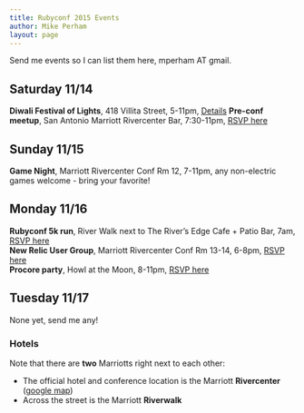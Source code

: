 ```yaml
---
title: Rubyconf 2015 Events
author: Mike Perham
layout: page
---
```


Send me events so I can list them here, mperham AT gmail.

## Saturday 11/14

**Diwali Festival of Lights**, 418 Villita Street, 5-11pm, <a
href="http://www.diwalisa.com/">Details</a>
**Pre-conf meetup**, San Antonio Marriott Rivercenter Bar, 7:30-11pm, <a href="https://www.eventbrite.com/e/rubyconf-2015-pre-conference-get-together-tickets-19375343173">RSVP here</a>

## Sunday 11/15

**Game Night**, Marriott Rivercenter Conf Rm 12, 7-11pm, any non-electric games welcome - bring your favorite!

## Monday 11/16

**Rubyconf 5k run**, River Walk next to The River’s Edge Cafe + Patio Bar, 7am, <a href="https://rubyconf5k2015.eventbrite.com/">RSVP here</a><br/>
**New Relic User Group**, Marriott Rivercenter Conf Rm 13-14, 6-8pm, <a href="http://www.eventbrite.com/e/november-san-antonio-new-relic-user-group-registration-19393062171?aff=erelexporg">RSVP here</a><br/>
**Procore party**, Howl at the Moon, 8-11pm, <a href="http://procore.com/rubyconf">RSVP here</a>

## Tuesday 11/17

None yet, send me any!

### Hotels

Note that there are **two** Marriotts right next to each other:

* The official hotel and conference location is the Marriott **Rivercenter** ([google map][0])
* Across the street is the Marriott **Riverwalk**

[0]: https://www.google.com/maps/place/San+Antonio+Marriott+Rivercenter/@29.4228277,-98.4846095,18z/data=!4m2!3m1!1s0x0000000000000000:0xd50ddcaac8dc6db7
